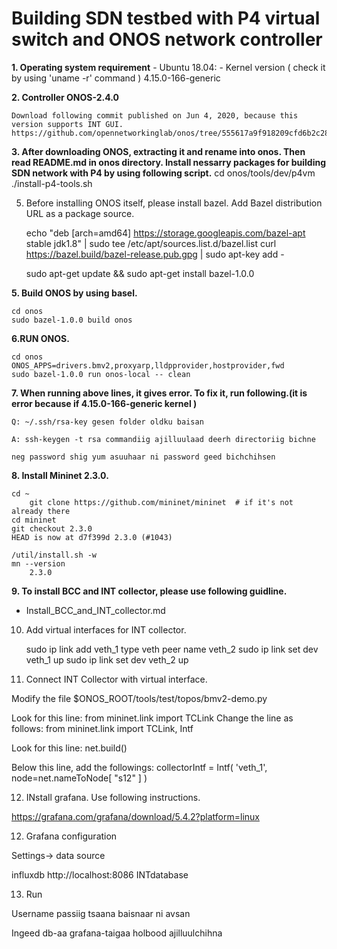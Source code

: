 # Building SDN testbed with P4 virtual switch and ONOS network controller

**1. Operating system requirement**
	- Ubuntu 18.04: 
	- Kernel version ( check it by using 'uname -r' command )    4.15.0-166-generic


**2. Controller  ONOS-2.4.0** 

 	Download following commit published on Jun 4, 2020, because this version supports INT GUI. 
	https://github.com/opennetworkinglab/onos/tree/555617a9f918209cfd6b2c283d6a80638f83c17a
	
**3. After downloading ONOS,  extracting it and rename into onos. Then read  README.md  in onos directory.   Install nessarry packages for building SDN network with P4 by using following script.**
	cd onos/tools/dev/p4vm
	./install-p4-tools.sh 

5. Before installing ONOS itself, please install bazel.  Add Bazel distribution URL as a package source. 

	echo "deb [arch=amd64] https://storage.googleapis.com/bazel-apt stable jdk1.8" | sudo tee /etc/apt/sources.list.d/bazel.list
	curl https://bazel.build/bazel-release.pub.gpg | sudo apt-key add -

	sudo apt-get update && sudo apt-get install bazel-1.0.0


**5. Build ONOS by using basel.** 

    
    cd onos
	sudo bazel-1.0.0 build onos
	
    

**6.RUN ONOS.**

	cd onos
	ONOS_APPS=drivers.bmv2,proxyarp,lldpprovider,hostprovider,fwd 
	sudo bazel-1.0.0 run onos-local -- clean 

**7. When running above lines, it gives error. To fix it, run following.(it is error because if 4.15.0-166-generic kernel )**

	Q: ~/.ssh/rsa-key gesen folder oldku baisan

	A: ssh-keygen -t rsa commandiig ajilluulaad deerh directoriig bichne

	neg password shig yum asuuhaar ni password geed bichchihsen 


**8. Install Mininet 2.3.0.**


	cd ~
        git clone https://github.com/mininet/mininet  # if it's not already there
	cd mininet
	git checkout 2.3.0
	HEAD is now at d7f399d 2.3.0 (#1043)

	/util/install.sh -w
	mn --version
		2.3.0

**9. To install BCC and INT collector, please use following guidline.** 

- Install_BCC_and_INT_collector.md


10. Add virtual interfaces for INT collector.

	sudo ip link add veth_1 type veth peer name veth_2 
	sudo ip link set dev veth_1 up 
	sudo ip link set dev veth_2 up 

11. Connect INT Collector with virtual interface. 


Modify the file $ONOS_ROOT/tools/test/topos/bmv2-demo.py


Look for this line: 
	from mininet.link import TCLink
Change the line as follows:
	from mininet.link import TCLink, Intf

Look for this line: 
	net.build()

Below this line, add the followings:
	collectorIntf = Intf( 'veth_1', node=net.nameToNode[ "s12" ] )

12. INstall grafana. Use following instructions. 

https://grafana.com/grafana/download/5.4.2?platform=linux

12. Grafana configuration 

Settings-> data source 

influxdb 
http://localhost:8086
INTdatabase

13. Run 

Username passiig tsaana baisnaar ni avsan


Ingeed db-aa grafana-taigaa holbood ajilluulchihna









